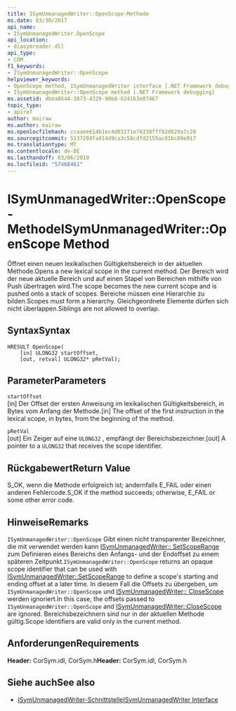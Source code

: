 ```yaml
---
title: ISymUnmanagedWriter::OpenScope-Methode
ms.date: 03/30/2017
api_name:
- ISymUnmanagedWriter.OpenScope
api_location:
- diasymreader.dll
api_type:
- COM
f1_keywords:
- ISymUnmanagedWriter::OpenScope
helpviewer_keywords:
- OpenScope method, ISymUnmanagedWriter interface [.NET Framework debugging]
- ISymUnmanagedWriter::OpenScope method [.NET Framework debugging]
ms.assetid: dbea0644-3873-4329-90b8-624163e87467
topic_type:
- apiref
author: mairaw
ms.author: mairaw
ms.openlocfilehash: ccaaee614b1ec4d03271e70338fff82d629a7c28
ms.sourcegitcommit: 5137208fa414d9ca3c58cdfd2155ac81bc89e917
ms.translationtype: MT
ms.contentlocale: de-DE
ms.lasthandoff: 03/06/2019
ms.locfileid: "57468461"
---
```

# <a name="isymunmanagedwriteropenscope-method"></a><span data-ttu-id="4ad6f-102">ISymUnmanagedWriter::OpenScope-Methode</span><span class="sxs-lookup"><span data-stu-id="4ad6f-102">ISymUnmanagedWriter::OpenScope Method</span></span>
<span data-ttu-id="4ad6f-103">Öffnet einen neuen lexikalischen Gültigkeitsbereich in der aktuellen Methode.</span><span class="sxs-lookup"><span data-stu-id="4ad6f-103">Opens a new lexical scope in the current method.</span></span> <span data-ttu-id="4ad6f-104">Der Bereich wird der neue aktuelle Bereich und auf einen Stapel von Bereichen mithilfe von Push übertragen wird.</span><span class="sxs-lookup"><span data-stu-id="4ad6f-104">The scope becomes the new current scope and is pushed onto a stack of scopes.</span></span> <span data-ttu-id="4ad6f-105">Bereiche müssen eine Hierarchie zu bilden.</span><span class="sxs-lookup"><span data-stu-id="4ad6f-105">Scopes must form a hierarchy.</span></span> <span data-ttu-id="4ad6f-106">Gleichgeordnete Elemente dürfen sich nicht überlappen.</span><span class="sxs-lookup"><span data-stu-id="4ad6f-106">Siblings are not allowed to overlap.</span></span>  
  
## <a name="syntax"></a><span data-ttu-id="4ad6f-107">Syntax</span><span class="sxs-lookup"><span data-stu-id="4ad6f-107">Syntax</span></span>  
  
```  
HRESULT OpenScope(  
    [in] ULONG32 startOffset,  
    [out, retval] ULONG32* pRetVal);  
```  
  
## <a name="parameters"></a><span data-ttu-id="4ad6f-108">Parameter</span><span class="sxs-lookup"><span data-stu-id="4ad6f-108">Parameters</span></span>  
 `startOffset`  
 <span data-ttu-id="4ad6f-109">[in] Der Offset der ersten Anweisung im lexikalischen Gültigkeitsbereich, in Bytes vom Anfang der Methode.</span><span class="sxs-lookup"><span data-stu-id="4ad6f-109">[in] The offset of the first instruction in the lexical scope, in bytes, from the beginning of the method.</span></span>  
  
 `pRetVal`  
 <span data-ttu-id="4ad6f-110">[out] Ein Zeiger auf eine `ULONG32` , empfängt der Bereichsbezeichner.</span><span class="sxs-lookup"><span data-stu-id="4ad6f-110">[out] A pointer to a `ULONG32` that receives the scope identifier.</span></span>  
  
## <a name="return-value"></a><span data-ttu-id="4ad6f-111">Rückgabewert</span><span class="sxs-lookup"><span data-stu-id="4ad6f-111">Return Value</span></span>  
 <span data-ttu-id="4ad6f-112">S_OK, wenn die Methode erfolgreich ist; andernfalls E_FAIL oder einen anderen Fehlercode.</span><span class="sxs-lookup"><span data-stu-id="4ad6f-112">S_OK if the method succeeds; otherwise, E_FAIL or some other error code.</span></span>  
  
## <a name="remarks"></a><span data-ttu-id="4ad6f-113">Hinweise</span><span class="sxs-lookup"><span data-stu-id="4ad6f-113">Remarks</span></span>  
 <span data-ttu-id="4ad6f-114">`ISymUnmanagedWriter::OpenScope` Gibt einen nicht transparenter Bezeichner, die mit verwendet werden kann [ISymUnmanagedWriter:: SetScopeRange](../../../../docs/framework/unmanaged-api/diagnostics/isymunmanagedwriter-setscoperange-method.md) zum Definieren eines Bereichs den Anfangs- und der Endoffset zu einem späteren Zeitpunkt.</span><span class="sxs-lookup"><span data-stu-id="4ad6f-114">`ISymUnmanagedWriter::OpenScope` returns an opaque scope identifier that can be used with [ISymUnmanagedWriter::SetScopeRange](../../../../docs/framework/unmanaged-api/diagnostics/isymunmanagedwriter-setscoperange-method.md) to define a scope's starting and ending offset at a later time.</span></span> <span data-ttu-id="4ad6f-115">In diesem Fall die Offsets zu übergeben, um `ISymUnmanagedWriter::OpenScope` und [ISymUnmanagedWriter:: CloseScope](../../../../docs/framework/unmanaged-api/diagnostics/isymunmanagedwriter-closescope-method.md) werden ignoriert.</span><span class="sxs-lookup"><span data-stu-id="4ad6f-115">In this case, the offsets passed to `ISymUnmanagedWriter::OpenScope` and [ISymUnmanagedWriter::CloseScope](../../../../docs/framework/unmanaged-api/diagnostics/isymunmanagedwriter-closescope-method.md) are ignored.</span></span> <span data-ttu-id="4ad6f-116">Bereichsbezeichnern sind nur in der aktuellen Methode gültig.</span><span class="sxs-lookup"><span data-stu-id="4ad6f-116">Scope identifiers are valid only in the current method.</span></span>  
  
## <a name="requirements"></a><span data-ttu-id="4ad6f-117">Anforderungen</span><span class="sxs-lookup"><span data-stu-id="4ad6f-117">Requirements</span></span>  
 <span data-ttu-id="4ad6f-118">**Header:** CorSym.idl, CorSym.h</span><span class="sxs-lookup"><span data-stu-id="4ad6f-118">**Header:** CorSym.idl, CorSym.h</span></span>  
  
## <a name="see-also"></a><span data-ttu-id="4ad6f-119">Siehe auch</span><span class="sxs-lookup"><span data-stu-id="4ad6f-119">See also</span></span>
- [<span data-ttu-id="4ad6f-120">ISymUnmanagedWriter-Schnittstelle</span><span class="sxs-lookup"><span data-stu-id="4ad6f-120">ISymUnmanagedWriter Interface</span></span>](../../../../docs/framework/unmanaged-api/diagnostics/isymunmanagedwriter-interface.md)
